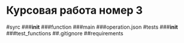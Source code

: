 # Курсовая работа номер 3

#syrc
###__init__
###function
###main
###operation.json
#tests
###__init__
###test_functions
##.gitignore
##requirements
